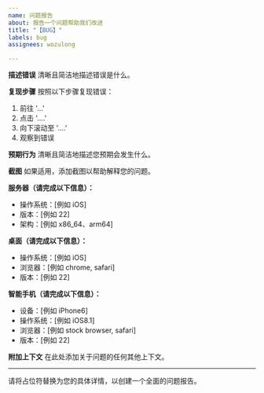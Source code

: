 ```yaml
---
name: 问题报告
about: 报告一个问题帮助我们改进
title: "【BUG】"
labels: bug
assignees: wozulong

---
```


**描述错误**
清晰且简洁地描述错误是什么。

**复现步骤**
按照以下步骤复现错误：
1. 前往 '...'
2. 点击 '....'
3. 向下滚动至 '....'
4. 观察到错误

**预期行为**
清晰且简洁地描述您预期会发生什么。

**截图**
如果适用，添加截图以帮助解释您的问题。

**服务器（请完成以下信息）：**
 - 操作系统：[例如 iOS]
 - 版本：[例如 22]
 - 架构：[例如 x86_64、arm64]

**桌面（请完成以下信息）：**
 - 操作系统：[例如 iOS]
 - 浏览器：[例如 chrome, safari]
 - 版本：[例如 22]

**智能手机（请完成以下信息）：**
 - 设备：[例如 iPhone6]
 - 操作系统：[例如 iOS8.1]
 - 浏览器：[例如 stock browser, safari]
 - 版本：[例如 22]

**附加上下文**
在此处添加关于问题的任何其他上下文。

---

请将占位符替换为您的具体详情，以创建一个全面的问题报告。
